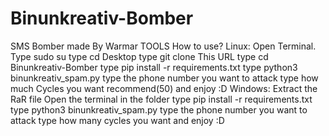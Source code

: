 # Binunkreativ-Bomber
SMS Bomber made By Warmar TOOLS 
How to use?
Linux: 
Open Terminal.
Type sudo su
type cd Desktop
type git clone This URL
type cd Binunkreativ-Bomber
type pip install -r requirements.txt
type python3 binunkreativ_spam.py
type the phone number you want to attack
type how much Cycles you want recommend(50)
and enjoy :D
Windows:
Extract the RaR file
Open the terminal in the folder
type pip install -r requirements.txt
type python3 binunkreativ_spam.py 
type the phone number you want to attack
type how many cycles you want 
and enjoy :D

